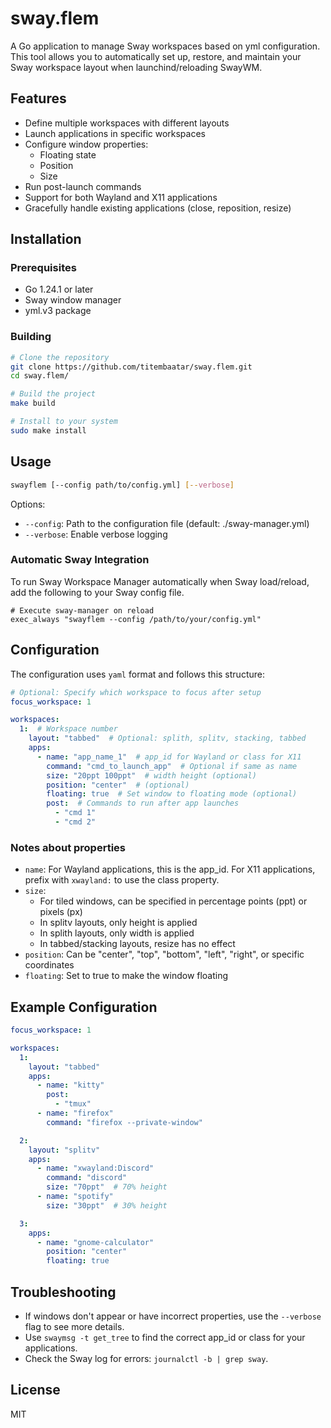# sway.flem

A Go application to manage Sway workspaces based on yml configuration.
This tool allows you to automatically set up, restore, and maintain your Sway workspace layout when launchind/reloading SwayWM.

## Features

- Define multiple workspaces with different layouts
- Launch applications in specific workspaces
- Configure window properties:
  - Floating state
  - Position
  - Size
- Run post-launch commands
- Support for both Wayland and X11 applications
- Gracefully handle existing applications (close, reposition, resize)

## Installation

### Prerequisites

- Go 1.24.1 or later
- Sway window manager
- yml.v3 package

### Building

```bash
# Clone the repository
git clone https://github.com/titembaatar/sway.flem.git
cd sway.flem/

# Build the project
make build

# Install to your system
sudo make install
```

## Usage

```bash
swayflem [--config path/to/config.yml] [--verbose]
```

Options:
- `--config`: Path to the configuration file (default: ./sway-manager.yml)
- `--verbose`: Enable verbose logging

### Automatic Sway Integration

To run Sway Workspace Manager automatically when Sway load/reload, add the following to your Sway config file.

```
# Execute sway-manager on reload
exec_always "swayflem --config /path/to/your/config.yml"
```

## Configuration

The configuration uses `yaml` format and follows this structure:

```yaml
# Optional: Specify which workspace to focus after setup
focus_workspace: 1

workspaces:
  1:  # Workspace number
    layout: "tabbed"  # Optional: splith, splitv, stacking, tabbed
    apps:
      - name: "app_name_1"  # app_id for Wayland or class for X11
        command: "cmd_to_launch_app"  # Optional if same as name
        size: "20ppt 100ppt"  # width height (optional)
        position: "center"  # (optional)
        floating: true  # Set window to floating mode (optional)
        post:  # Commands to run after app launches
          - "cmd 1"
          - "cmd 2"
```

### Notes about properties

- `name`: For Wayland applications, this is the app_id. For X11 applications, prefix with `xwayland:` to use the class property.
- `size`:
  - For tiled windows, can be specified in percentage points (ppt) or pixels (px)
  - In splitv layouts, only height is applied
  - In splith layouts, only width is applied
  - In tabbed/stacking layouts, resize has no effect
- `position`: Can be "center", "top", "bottom", "left", "right", or specific coordinates
- `floating`: Set to true to make the window floating

## Example Configuration

```yml
focus_workspace: 1

workspaces:
  1:
    layout: "tabbed"
    apps:
      - name: "kitty"
        post:
          - "tmux"
      - name: "firefox"
        command: "firefox --private-window"

  2:
    layout: "splitv"
    apps:
      - name: "xwayland:Discord"
        command: "discord"
        size: "70ppt"  # 70% height
      - name: "spotify"
        size: "30ppt"  # 30% height

  3:
    apps:
      - name: "gnome-calculator"
        position: "center"
        floating: true
```

## Troubleshooting

- If windows don't appear or have incorrect properties, use the `--verbose` flag to see more details.
- Use `swaymsg -t get_tree` to find the correct app_id or class for your applications.
- Check the Sway log for errors: `journalctl -b | grep sway`.

## License

MIT
